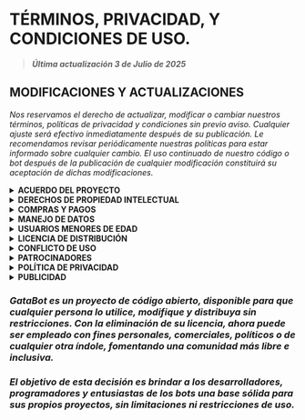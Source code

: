 # TÉRMINOS, PRIVACIDAD, Y CONDICIONES DE USO.
 
> **_Última actualización 3 de Julio de 2025_**

## MODIFICACIONES Y ACTUALIZACIONES
_Nos reservamos el derecho de actualizar, modificar o cambiar nuestros términos, políticas de privacidad y condiciones sin previo aviso. Cualquier ajuste será efectivo inmediatamente después de su publicación. Le recomendamos revisar periódicamente nuestras políticas para estar informado sobre cualquier cambio. El uso continuado de nuestro código o bot después de la publicación de cualquier modificación constituirá su aceptación de dichas modificaciones._

<details>
<summary><b>ACUERDO DEL PROYECTO</b></summary>
      
Al utilizar este proyecto, ya sea como anfitrión de ejecución del código o como usuario común, usted acepta plenamente los términos establecidos en este acuerdo. En caso contrario, si el proyecto sufre modificaciones no seremos responsable por dichos cambios no oficiales.
1.	`Aceptación de Términos:` Al acceder y utilizar este proyecto, reconoce y acepta cumplir con la totalidad de los términos y condiciones establecidos en este acuerdo.

2. `Aceptación de Cambios:` Este proyecto y sus acuerdos pueden estar sujetos a modificaciones en el futuro. Se espera que todos los involucrados revisen esta política de manera continua, reconociendo su responsabilidad de estar al tanto de cualquier cambio que pueda surgir.

3.	`Roles de Uso:` Este proyecto puede ser utilizado tanto por los anfitriones de ejecución del código como por usuarios comunes. Ambos están sujetos a las disposiciones de este acuerdo y deben respetar la licencia del código subyacente.

4.	`Compromiso con la Licencia del Código:` Usted reconoce y acepta que el uso de este proyecto está condicionado al cumplimiento en caso de formar parte de una cuenta oficial.

5.	`Cese de Uso:` En caso de no aceptar estos términos, puede continuar usando o abstenerse a su uso, este proyecto es 'Open Source'.
</details>

<details>
<summary><b>DERECHOS DE PROPIEDAD INTELECTUAL</b></summary>
  
> **Este repositorio, alojado originalmente en [GitHub](https://github.com/GataNina-Li/GataBot-MD), incluye complementos que han sido creados bajo la propiedad exclusiva de este repositorio.**

1.	`Complementos bajo Propiedad del Repositorio:` Los complementos contenidos en este repositorio han sido desarrollados y son propiedad exclusiva del mismo. Puede igualmente usar nuestro trabajo sin restricciones.

2.	`Elementos de Uso Libre al Público:` A menos que se indique expresamente lo contrario, los siguientes elementos dentro del proyecto no están sujetos a derechos ni propiedad, lo que implica que su uso es libre al público:
<br />•	Logos<br />
•	Audios<br />
•	Enlaces<br />
• Vídeos<br />
•	Imágenes que componen el proyecto en su uso de ejecución<br />

4.	`Restricciones:` No hay restricciones si no formas parte de una cuenta oficial.

5.	`Reconocimiento:` Se recomienda, aunque no es obligatorio, que se brinde reconocimiento adecuado al repositorio y sus creadores al utilizar cualquier elemento, incluso aquellos considerados de uso libre.
  
6. `Cumplimiento de Propiedad de Terceros:` Algunas partes del proyecto no son de nuestra autoría. Por ello, enfatizaremos en el código el reconocimiento y los créditos a los verdaderos propietarios. Nuestro objetivo es diversificar y no apropiarnos de códigos, contenidos o metodologías que pertenecen a otros proyectos u organizaciones ajenas a nosotros.
</details>

<details>
<summary><b>COMPRAS Y PAGOS</b></summary>
  
Dentro del código, no se solicita ningún pago real ni compra, a excepción de la posibilidad de realizar una donación voluntaria a través de [**PayPal**](https://paypal.me/OficialGD).<br /><br />
Cualquier otra interpretación de términos como "compra" o "pago" se refiere exclusivamente a acciones intangibles y ficticias que complementan el uso del bot para los usuarios. Estas acciones no conllevan transacciones financieras reales y se deben entender como parte de la experiencia de uso del servicio. La donación voluntaria, si se elige realizarla, es independiente de la funcionalidad principal del código y se destina únicamente al soporte y mejora continua del proyecto.<br /><br />
Si alguien le indica o insinúa que debe realizar un pago por cualquier aspecto de este proyecto, no lo acepte y comuníquese de inmediato con los colaboradores del mismo. Recordamos que, de manera oficial, solo aceptamos pagos por donaciones de GataBot a través del único método de pago, PayPal, tal como se describe en este acuerdo.
</details>

<details>
<summary><b>MANEJO DE DATOS</b></summary>
  
Al utilizar el código o, en su defecto, el bot, se asume que usted acepta todos los términos y condiciones, lo que incluye la posibilidad de utilizar sus datos públicos para complementar el funcionamiento del bot.

Los datos almacenados en diversas plataformas donde se ejecute el código quedan a discreción del propietario del bot en cuanto a su utilización. Nosotros solo almacenamos sus datos con el objetivo de mejorar la experiencia al utilizar el bot. Después de un periodo sin uso, procedemos a eliminar los datos, garantizando así la privacidad y la seguridad de la información recopilada.
</details>

<details>
<summary><b>USUARIOS MENORES DE EDAD</b></summary>

Debido a que cierto contenido del código, después de su procesamiento, puede contener información o material que no es apropiado para todo el público, incluso al aplicar metodologías para ocultar ciertos contenidos, no podemos garantizar su total efectividad. Por este motivo, el uso de este código está permitido únicamente para personas mayores de 18 años, de acuerdo con la [**Convención sobre los Derechos del Niño (CDN, CRC en inglés)**](https://www.un.org/es/events/childrenday/pdf/derechos.pdf), un tratado internacional de las Naciones Unidas.

Si, de alguna manera, una persona menor de esa edad utiliza el código o el bot, no asumimos responsabilidad por el contenido visualizado. Es responsabilidad de los padres o tutores supervisar y controlar el acceso de los menores a este código, garantizando que se cumplan las normativas legales y éticas pertinentes.
</details>

<details>
<summary><b>LICENCIA DE DISTRIBUCIÓN</b></summary>

- [x] **1. LIBRE**<br>
> **Distribución libre [sin permiso](https://www.atom.bio/gatabot/).**

Puede usar el código ya sea con fines comerciales o educativos o cualquier otra índole. 

Dado que el código es completamente libre, cualquier persona tiene el derecho de distribuirlo, modificarlo o comercializarlo sin restricciones. No es necesario reportar a quienes vendan el código, ya que no existen distribuidores exclusivos ni limitaciones en su uso. La filosofía de este proyecto es fomentar la libre circulación del software, permitiendo que cada usuario lo aproveche según sus necesidades.
</details>

<details>
<summary><b>CONFLICTO DE USO</b></summary>

Es importante que comprenda que el uso de este código puede resultar en la suspensión de su número si WhatsApp detecta actividades inusuales. En tal caso, no asumiremos la responsabilidad de brindar soporte ni nos haremos cargo de las consecuencias de dicha suspensión.

En el contexto de un bot, es posible que algunos comandos no funcionen correctamente en todo momento. Si detecta que un comando no cumple con su función, le recomendamos que informe sobre el problema a los desarrolladores para que pueda abordarse y resolverse en futuras actualizaciones. Agradecemos su colaboración para mejorar la funcionalidad y la experiencia general del código.
</details>

<details>
<summary><b>PATROCINADORES</b></summary>

<details>
<summary><b>Sky Ultra Plus Host</b></summary>

Sky Ultra Plus Host ofrece servicios de alojamiento para GataBot en sus servidores. Han leído y aceptado la política de GataBot, contribuyendo al crecimiento y mejora tanto de la Comunidad GataBot como de la comunidad de Sky Ultra Plus.
</details>

### RECOMENDACIÓN DE LECTURA DE POLÍTICAS DE PATROCINADORES

Se sugiere encarecidamente leer la política de cada patrocinador para comprender su funcionamiento específico. Esta medida asegura una comprensión completa de los términos y condiciones asociados con cada servicio de hosting, permitiendo una colaboración efectiva y cumplimiento adecuado con las políticas individuales de cada patrocinador.
</details>

<details>
<summary><b>POLÍTICA DE PRIVACIDAD</b></summary>

### Cuentas Oficiales
Las cuentas oficiales de WhatsApp están bajo el control del Staff GataBot. Se implementa una rutina de eliminación de mensajes cada 24 horas, y la database se borra con frecuencia para garantizar que no se acumulen datos de usuarios. El progreso en estas cuentas no se mantiene de manera inamovible. El Staff realiza vigilancia para mantener la cuenta activa y utilizar datos públicos que contribuyan a mejorar GataBot según las diversas situaciones de los usuarios con acceso a la cuenta oficial.

En calidad de bot, sub-bots, o usuario común, es posible que se recopile cierta información, como el número de teléfono, datos de contacto, detalles del dispositivo, ubicación y la información proporcionada durante el uso del código.

Queremos asegurarle que sus datos están resguardados en todo momento. Nos comprometemos a no compartir su información con terceros, a menos que sea estrictamente necesario en el ámbito legal. Esta medida se toma con el firme propósito de garantizar la privacidad y seguridad de sus datos personales.

### Propietarios/as
Si es propietario/a de una cuenta que actúa como Bot, tiene el control de los datos recopilados por el Bot. No podemos garantizar su uso y queda a discreción de cada propietario/a evaluar y manipular los datos según su criterio.

### Usuarios Terceros
Los usuarios terceros, en este contexto, se refieren a los Sub Bots, que están sujetos al control de los propietarios. Estos usuarios pueden recopilar datos a través de la función Sub Bot, y no podemos garantizar cómo se utilizarán dichos datos.
</details>

<details>
<summary><b>PUBLICIDAD</b></summary>
 
Este proyecto incluye material publicitario en su código, el cual tiene como objetivo informar a los usuarios sobre las novedades y actualizaciones del bot a través de diversas plataformas, incluidas redes sociales, grupos y canales. El contenido publicitario está diseñado para facilitar el acceso a la información relevante y promover una comunidad activa en torno a nuestro bot.

Es importante destacar que los creadores y usuarios sub-bots pueden ser añadidos a diferentes grupos o canales, incluso si estos no están directamente relacionados con la temática de este proyecto. Esto puede resultar en una mayor exposición y en la posibilidad de colaborar con otros desarrolladores y usuarios, lo que enriquece la experiencia de todos los involucrados.

Recordamos que este proyecto es completamente gratuito, y nuestra motivación se mantiene fuerte gracias al interés y la participación de un número creciente de usuarios. Cuantos más usuarios conozcan y utilicen nuestro proyecto, más podremos mejorar y expandir nuestra visión y vigencia del proyecto.

Sin embargo, entendemos que la inclusión de material publicitario puede no ser del agrado de todos. Por ello, si usted no se siente cómodo con la publicidad que contiene este proyecto, le recomendamos considerar no utilizarlo, ya que preferimos que cada usuario tenga una experiencia satisfactoria estando de acuerdo con la política de GataBot siendo libre de molestias. Valoramos su comprensión y apoyo en este aspecto, y estamos comprometidos a mantener un equilibrio entre la promoción de nuestro trabajo y la satisfacción de nuestra comunidad.
</details>
 
### _GataBot es un proyecto de código abierto, disponible para que cualquier persona lo utilice, modifique y distribuya sin restricciones. Con la eliminación de su licencia, ahora puede ser empleado con fines personales, comerciales, políticos o de cualquier otra índole, fomentando una comunidad más libre e inclusiva._

### _El objetivo de esta decisión es brindar a los desarrolladores, programadores y entusiastas de los bots una base sólida para sus propios proyectos, sin limitaciones ni restricciones de uso._



